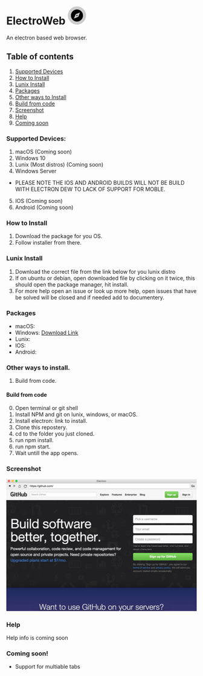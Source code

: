 # ElectroWeb ![logo](imj/EA043F8E-4920-454A-9297-E1F1AC5F8694.png)  
 
An electron based web browser.

## Table of contents
1. [Supported Devices](#supported-devices)
2. [How to Install](#how-to-install)
3. [Lunix Install](#lunix-install)
4. [Packages](https://github.com/Lucaslah/ElectroWeb/blob/master/README.md#packages)
5. [Other ways to Install](#other-ways-to-install)
6. [Build from code](#build-from-code)
7. [Screenshot](#screenshot)
8. [Help](#help)
9. [Coming soon](#coming-soon)

### Supported Devices:
1. macOS (Coming soon)
2. Windows 10 
3. Lunix (Most distros) (Coming soon)
4. Windows Server 
- PLEASE NOTE THE IOS AND ANDROID BUILDS WILL NOT BE BUILD WITH ELECTRON DEW TO LACK OF SUPPORT FOR MOBLE.
5. IOS (Coming soon)
6. Android (Coming soon)

### How to Install
1. Download the package for you OS.
2. Follow installer from there.

### Lunix Install
1. Download the correct file from the link below for you lunix distro
2. If on ubuntu or debian, open downloaded file by clicking on it twice, this should open the package manager, hit install.
3. For more help open an issue or look up more help, open issues that have be solved will be closed and if needed add to documentery.

### Packages
- macOS:
- Windows: [Download Link](https://fileftp1-cssudii.web.app/ElectroWeb-Setup.exe)
- Lunix:
- IOS:
- Android:

### Other ways to install.
1. Build from code.

#### Build from code
0. Open terminal or git shell
1. Install NPM and git on lunix, windows, or macOS.
2. Install electron: link to install.
3. Clone this repostery.
4. cd to the folder you just cloned.
5. run npm install.
6. run npm start.
7. Wait untill the app opens.

### Screenshot

![screenshot](imj/8889FF21-6691-4C98-B373-96B622DAA454.jpeg)

### Help

Help info is coming soon

### Coming soon!
- Support for multiable tabs
